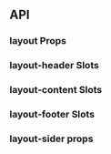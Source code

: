 ## API

### layout Props

<field-table :data="layoutProps"/>

### layout-header Slots

<field-table :data="headerSlots" :show-default-value="false"/>

### layout-content Slots

<field-table :data="headerSlots" :show-default-value="false"/>

### layout-footer Slots

<field-table :data="headerSlots" :show-default-value="false"/>

### layout-sider props

<field-table :data="siderProps" />

<script setup>
import { ref } from 'vue';
const layoutProps = ref([
  {
    name: 'has-sider',
    desc: '表示子元素里有 Sider，一般不用指定。可用于服务端渲染时避免样式闪动',
    type: 'boolean',
    value: 'false',
  }
]);
const headerSlots = ref([
  {
    name: 'default',
    desc: '内容',
    type: '-',
    value: '-',
  }
])
const siderProps = ref([
  {
    name: 'theme',
    desc: '主题颜色',
    type: "'dark' | 'light'",
    value: "'light'",
  },
  {
    name: 'collapsed',
    desc: '当前收起状态',
    type: 'boolean',
    value: '-',
  },
  {
    name: 'default-collapsed',
    desc: '默认的收起状态',
    type: 'boolean',
    value: 'false',
  },
  {
    name: 'collapsible',
    desc: '是否可收起',
    type: 'boolean',
    value: 'false',
  },
  {
    name: 'width',
    desc: '宽度',
    type: 'number',
    value: '200',
  },
  {
    name: 'collapsed-width',
    desc: '收缩宽度',
    type: 'number',
    value: '48',
  },
  {
    name: 'reverse-arrow',
    desc: '翻转折叠提示箭头的方向，当 Sider 在右边时可以使用',
    type: 'boolean',
    value: 'false',
  },
  {
    name: 'breakpoint',
    desc: "触发响应式布局的断点, 详见响应式栅格",
    type: "'xxl' | 'xl' | 'lg' | 'md' | 'sm' | 'xs'",
    value: '-',
  },
  {
    name: 'resize-directions',
    desc: '可以用 ResizeBox 替换原生的 aside 标签，这个参数即 ResizeBox的 directions 参数。详情请看 ResizeBox。',
    type: "Array<'left' | 'right' | 'top' | 'bottom'>",
    value: '-',
  },
  {
    name: 'hide-trigger',
    desc: '隐藏底部折叠触发器',
    type: 'boolean',
    value: 'false',
  },
])
</script>
